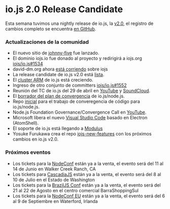 # io.js 2.0 Release Candidate
Esta semana tuvimos una nightly release de io.js, la [v2.0](https://iojs.org/download/nightly/v2.0.0-nightly20150501b4ad5d7050/), el registro de cambios completo se encuentra [en GitHub](https://github.com/iojs/io.js/blob/v1.x/CHANGELOG.md).

### Actualizaciones de la comunidad

* El nuevo sitio de [johnny-five](http://johnny-five.io/) fue lanzado.
* El dominio iojs.io fue donado al proyecto y redirigirá a iojs.org [iojs/io.js#1534](https://github.com/iojs/io.js/issues/1534)
* david-dm.org ahora [está corriendo](https://twitter.com/_alanshaw/status/592855646124531713) sobre iojs
* La release candidate de io.js v2.0 está [lista](https://iojs.org/download/nightly/v2.0.0-nightly20150501b4ad5d7050/).
* El [cluster ARM](https://twitter.com/rvagg/status/593226114992087041) de io.js está creciendo.
* Ingreso de otro conjunto de committers [iojs/io.js#1552](https://github.com/iojs/io.js/issues/1552)
* Reunión del TC de io.js del 29 de abril en [YouTube](https://www.youtube.com/watch?v=-e675TT4WEA) y [SoundCloud](https://twitter.com/dotproto/status/594145574204510208).
* El [borrador del plan de convergencia](https://github.com/jasnell/dev-policy/blob/master/convergence.md) de io.js/node.js.
* Repo [inicial](https://github.com/jasnell/node.js-convergence) para el trabajo de converegencia de código para io.js/node.js.
* Node.js Foundation Governance/Convergence Call en [YouTube](https://www.youtube.com/watch?v=u9h0s3YtNAU).
* Microsoft libera el nuevo [Visual Studio Code](https://code.visualstudio.com/) basado en Electron (AtomShell).
* El soporte de io.js está llegando a [Modulus](http://blog.modulus.io/upcoming-updates-for-nodejs-applications)
* Yosuke Furukawa crea el repo [iojs-new-features](https://github.com/yosuke-furukawa/iojs-new-features) con los próximos cambios en io.js v2.0.

### Próximos eventos

* Los tickets para la [NodeConf](http://nodeconf.com/) están ya a la venta, el evento será del 11 al 14 de Junio en Walker Creek Ranch, CA
* Los tickets para [CascadiaJS](http://2015.cascadiajs.com/) están ya a la venta, el evento será del 8 al 10 de Julio en el Estado de Washington
* Los tickets para la [BrazilJS Conf](http://braziljs.com.br/) están ya a la venta, el evento será del 21 al 22 de Agosto en el centro comercial BarraShoppingSul
* Los tickets para la [NodeConf EU](http://nodeconf.eu/) están ya a la venta, el evento será del 6 al 9 de Septiembre en Waterford, Irlanda
